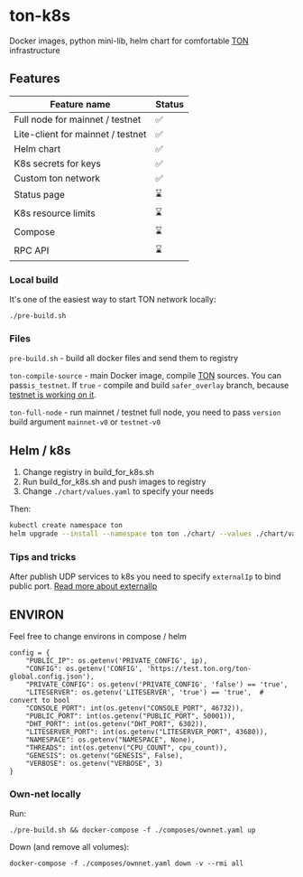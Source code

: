 # ton-k8s

Docker images, python mini-lib, helm chart for comfortable [TON](https://ton.org) infrastructure

## Features

| Feature name                      | Status |
|-----------------------------------|--------|
| Full node for mainnet / testnet   | ✅      |
| Lite-client for mainnet / testnet | ✅      |
| Helm chart                        | ✅      |
| K8s secrets for keys              | ✅      |
| Custom ton network                | ✅      |
| Status page                       | ⌛      |
| K8s resource limits               | ⌛      |
| Compose                           | ⌛      |
| RPC API                           | ⌛      |

### Local build

It's one of the easiest way to start TON network locally:

```
./pre-build.sh
```

### Files

`pre-build.sh` - build all docker files and send them to registry

`ton-compile-source` - main Docker image, compile [TON](`https://github.com/newton-blockchain/ton/`) sources. You can
pass`is_testnet`. If `true` - compile and build `safer_overlay` branch,
because [testnet is working on it](https://t.me/testnetstatus/3).

`ton-full-node` - run mainnet / testnet full node, you need to pass `version` build argument `mainnet-v0`
or `testnet-v0`

## Helm / k8s

1. Change registry in build_for_k8s.sh
2. Run build_for_k8s.sh and push images to registry
3. Change `./chart/values.yaml` to specify your needs

Then:

```bash
kubectl create namespace ton
helm upgrade --install --namespace ton ton ./chart/ --values ./chart/values.yaml 
```

### Tips and tricks

After publish UDP services to k8s you need to specify `externalIp` to bind public port.
[Read more about externalIp](https://kubernetes.io/docs/concepts/services-networking/service/#external-ips)

## ENVIRON

Feel free to change environs in compose / helm

```
config = {
    "PUBLIC_IP": os.getenv('PRIVATE_CONFIG', ip),
    "CONFIG": os.getenv('CONFIG', 'https://test.ton.org/ton-global.config.json'),
    "PRIVATE_CONFIG": os.getenv('PRIVATE_CONFIG', 'false') == 'true',
    "LITESERVER": os.getenv('LITESERVER', 'true') == 'true',  # convert to bool
    "CONSOLE_PORT": int(os.getenv("CONSOLE_PORT", 46732)),
    "PUBLIC_PORT": int(os.getenv("PUBLIC_PORT", 50001)),
    "DHT_PORT": int(os.getenv("DHT_PORT", 6302)),
    "LITESERVER_PORT": int(os.getenv("LITESERVER_PORT", 43680)),
    "NAMESPACE": os.getenv("NAMESPACE", None),
    "THREADS": int(os.getenv("CPU_COUNT", cpu_count)),
    "GENESIS": os.getenv("GENESIS", False),
    "VERBOSE": os.getenv("VERBOSE", 3)
}
```

### Own-net locally

Run:

```
./pre-build.sh && docker-compose -f ./composes/ownnet.yaml up
```

Down (and remove all volumes):

```
docker-compose -f ./composes/ownnet.yaml down -v --rmi all
```